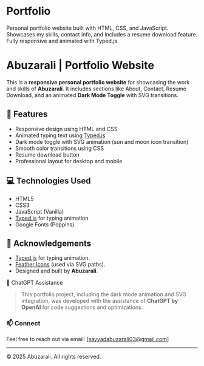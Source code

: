 # Portfolio
Personal portfolio website built with HTML, CSS, and JavaScript. Showcases my skills, contact info, and includes a resume download feature. Fully responsive and animated with Typed.js.
# Abuzarali | Portfolio Website

This is a **responsive personal portfolio website** for showcasing the work and skills of **Abuzarali**. It includes sections like About, Contact, Resume Download, and an animated **Dark Mode Toggle** with SVG transitions.

## 🚀 Features

- Responsive design using HTML and CSS
- Animated typing text using [Typed.js](https://github.com/mattboldt/typed.js/)
- Dark mode toggle with SVG animation (sun and moon icon transition)
- Smooth color transitions using CSS
- Resume download button
- Professional layout for desktop and mobile
## 💻 Technologies Used

- HTML5
- CSS3
- JavaScript (Vanilla)
- [Typed.js](https://github.com/mattboldt/typed.js/) for typing animation
- Google Fonts (Poppins)

## 🙏 Acknowledgements

- [Typed.js](https://github.com/mattboldt/typed.js/) for typing animation.
- [Feather Icons](https://feathericons.com/) (used via SVG paths).
- Designed and built by **Abuzarali**.

🤖 ChatGPT Assistance

> This portfolio project, including the dark mode animation and SVG integration, was developed with the assistance of **ChatGPT by OpenAI** for code suggestions and optimizations.

### 📫 Connect

Feel free to reach out via email: [sayyadabuzarali03@gmail.com]

---

© 2025 Abuzarali. All rights reserved.
